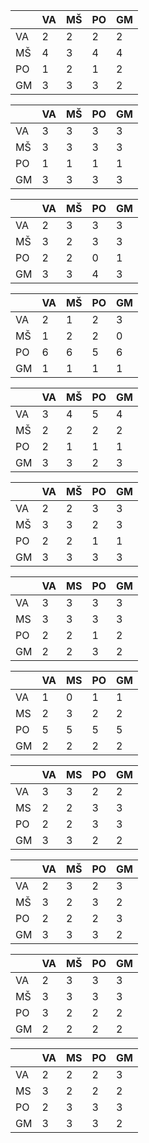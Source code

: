|    | VA | MŠ | PO | GM |
|----|----|----|----|----|
| VA | 2  | 2  | 2  | 2  |
| MŠ | 4  | 3  | 4  | 4  |
| PO | 1  | 2  | 1  | 2  |
| GM | 3  | 3  | 3  | 2  |

|    | VA | MŠ | PO | GM |
|----|----|----|----|----|
| VA | 3  | 3  | 3  | 3  |
| MŠ | 3  | 3  | 3  | 3  |
| PO | 1  | 1  | 1  | 1  |
| GM | 3  | 3  | 3  | 3  |

|    | VA | MŠ | PO | GM |
|----|----|----|----|----|
| VA | 2  | 3  | 3  | 3  |
| MŠ | 3  | 2  | 3  | 3  |
| PO | 2  | 2  | 0  | 1  |
| GM | 3  | 3  | 4  | 3  |

|    | VA | MŠ | PO | GM |
|----|----|----|----|----|
| VA | 2  | 1  | 2  | 3  |
| MŠ | 1  | 2  | 2  | 0  |
| PO | 6  | 6  | 5  | 6  |
| GM | 1  | 1  | 1  | 1  |

|    | VA | MŠ | PO | GM |
|----|----|----|----|----|
| VA | 3  | 4  | 5  | 4  |
| MŠ | 2  | 2  | 2  | 2  |
| PO | 2  | 1  | 1  | 1  |
| GM | 3  | 3  | 2  | 3  |

|    | VA | MŠ | PO | GM |
|----|----|----|----|----|
| VA | 2  | 2  | 3  | 3  |
| MŠ | 3  | 3  | 2  | 3  |
| PO | 2  | 2  | 1  | 1  |
| GM | 3  | 3  | 3  | 3  |

|    | VA | MS | PO | GM |
|----|----|----|----|----|
| VA | 3  | 3  | 3  | 3  |
| MS | 3  | 3  | 3  | 3  |
| PO | 2  | 2  | 1  | 2  |
| GM | 2  | 2  | 3  | 2  |

|    | VA | MS | PO | GM |
|----|----|----|----|----|
| VA | 1  | 0  | 1  | 1  |
| MS | 2  | 3  | 2  | 2  |
| PO | 5  | 5  | 5  | 5  |
| GM | 2  | 2  | 2  | 2  |

|    | VA | MS | PO | GM |
|----|----|----|----|----|
| VA | 3  | 3  | 2  | 2  |
| MS | 2  | 2  | 3  | 3  |
| PO | 2  | 2  | 3  | 3  |
| GM | 3  | 3  | 2  | 2  |

|    | VA | MŠ | PO | GM |
|----|----|----|----|----|
| VA | 2  | 3  | 2  | 3  |
| MŠ | 3  | 2  | 3  | 2  |
| PO | 2  | 2  | 2  | 3  |
| GM | 3  | 3  | 3  | 2  |

|    | VA | MŠ | PO | GM |
|----|----|----|----|----|
| VA | 2  | 3  | 3  | 3  |
| MŠ | 3  | 3  | 3  | 3  |
| PO | 3  | 2  | 2  | 2  |
| GM | 2  | 2  | 2  | 2  |


|    | VA | MS | PO | GM |
|----|----|----|----|----|
| VA | 2  | 2  | 2  | 3  |
| MS | 3  | 2  | 2  | 2  |
| PO | 2  | 3  | 3  | 3  |
| GM | 3  | 3  | 3  | 2  |
